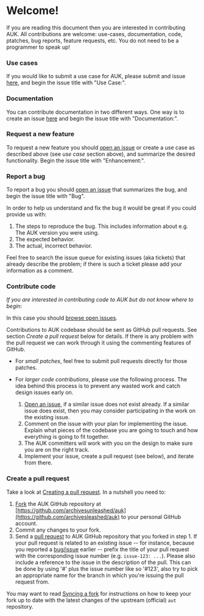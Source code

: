 # Welcome!

If you are reading this document then you are interested in contributing AUK. All contributions are welcome: use-cases, documentation, code, ptatches, bug reports, feature requests, etc. You do not need to be a programmer to speak up!

### Use cases

If you would like to submit a use case for AUK, please submit and issue [here](https://github.com/archivesunleashed/auk/issues/new), and begin the issue title with "Use Case:".

### Documentation

You can contribute documentation in two different ways. One way is to create an issue [here](https://github.com/archivesunleashed/auk/issues/new) and begin the issue title with "Documentation:".

### Request a new feature

To request a new feature you should [open an issue](https://github.com/archivesunleashed/auk/issues/new) or create a use case as described above (see _use case_ section above), and summarize the desired functionality. Begin the issue title with "Enhancement:".

### Report a bug

To report a bug you should [open an issue](https://github.com/archivesunleashed/auk/issues/new) that summarizes the bug, and begin the issue title with "Bug".

In order to help us understand and fix the bug it would be great if you could provide us with:

1. The steps to reproduce the bug. This includes information about e.g. The AUK version you were using.
2. The expected behavior.
3. The actual, incorrect behavior.

Feel free to search the issue queue for existing issues (aka tickets) that already describe the problem; if there is such a ticket please add your information as a comment.

### Contribute code

_If you are interested in contributing code to AUK but do not know where to begin:_

In this case you should [browse open issues](https://github.com/archivesunleashed/auk/issues).

Contributions to AUK codebase should be sent as GitHub pull requests. See section _Create a pull request_ below for details. If there is any problem with the pull request we can work through it using the commenting features of GitHub.

* For _small patches_, feel free to submit pull requests directly for those patches.
* For _larger code contributions_, please use the following process. The idea behind this process is to prevent any wasted work and catch design issues early on.

    1. [Open an issue](https://github.com/archivesunleashed/auk/issues), if a similar issue does not exist already. If a similar issue does exist, then you may consider participating in the work on the existing issue.
    2. Comment on the issue with your plan for implementing the issue. Explain what pieces of the codebase you are going to touch and how everything is going to fit together.
    3. The AUK committers will work with you on the design to make sure you are on the right track.
    4. Implement your issue, create a pull request (see below), and iterate from there.

### Create a pull request

Take a look at [Creating a pull request](https://help.github.com/articles/creating-a-pull-request). In a nutshell you need to:

1. [Fork](https://help.github.com/articles/fork-a-repo) the AUK GitHub repository at [https://github.com/archivesunleashed/auk](https://github.com/archivesleashed/auk) to your personal GitHub account.
2. Commit any changes to your fork.
3. Send a [pull request](https://help.github.com/articles/creating-a-pull-request) to AUK GitHub repository that you forked in step 1. If your pull request is related to an existing issue -- for instance, because you reported a [bug/issue](https://github.com/archivesunleashed/aut/issues) earlier -- prefix the title of your pull request with the corresponding issue number (e.g. `issue-123: ...`). Please also include a reference to the issue in the description of the pull. This can be done by using '#' plus the issue number like so '#123', also try to pick an appropriate name for the branch in which you're issuing the pull request from.

You may want to read [Syncing a fork](https://help.github.com/articles/syncing-a-fork) for instructions on how to keep your fork up to date with the latest changes of the upstream (official) `aut` repository.
